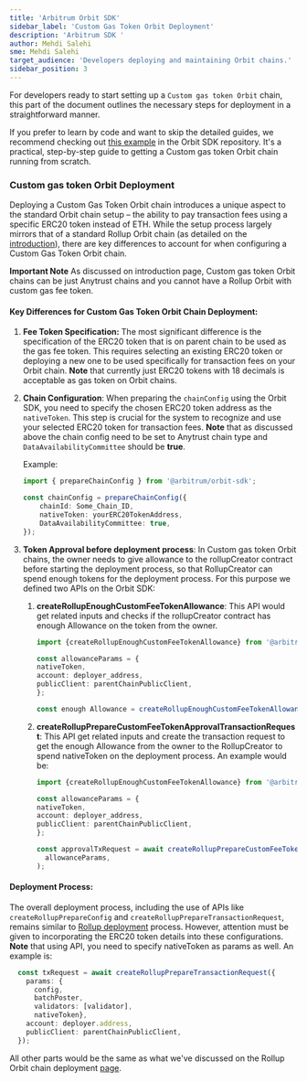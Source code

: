 ```yaml
---
title: 'Arbitrum Orbit SDK'
sidebar_label: 'Custom Gas Token Orbit Deployment'
description: 'Arbitrum SDK '
author: Mehdi Salehi
sme: Mehdi Salehi
target_audience: 'Developers deploying and maintaining Orbit chains.'
sidebar_position: 3
---
```

For developers ready to start setting up a `Custom gas token Orbit` chain, this part of the document outlines the necessary steps for deployment in a straightforward manner.

If you prefer to learn by code and want to skip the detailed guides, we recommend checking out [this example](https://github.com/OffchainLabs/arbitrum-orbit-sdk/blob/main/examples/create-rollup-custom-fee-token/index.ts) in the Orbit SDK repository. It's a practical, step-by-step guide to getting a Custom gas token Orbit chain running from scratch.

### Custom gas token Orbit Deployment
Deploying a Custom Gas Token Orbit chain introduces a unique aspect to the standard Orbit chain setup – the ability to pay transaction fees using a specific ERC20 token instead of ETH. While the setup process largely mirrors that of a standard Rollup Orbit chain (as detailed on the [introduction](introduction.md)), there are key differences to account for when configuring a Custom Gas Token Orbit chain.

**Important Note** As discussed on introduction page, Custom gas token Orbit chains can be just Anytrust chains and you cannot have a Rollup Orbit with custom gas fee token.

#### Key Differences for Custom Gas Token Orbit Chain Deployment:

1. **Fee Token Specification:** The most significant difference is the specification of the ERC20 token that is on parent chain to be used as the gas fee token. This requires selecting an existing ERC20 token or deploying a new one to be used specifically for transaction fees on your Orbit chain. 
**Note** that currently just ERC20 tokens with 18 decimals is acceptable as gas token on Orbit chains.

2. **Chain Configuration**: When preparing the `chainConfig` using the Orbit SDK, you need to specify the chosen ERC20 token address as the `nativeToken`. This step is crucial for the system to recognize and use your selected ERC20 token for transaction fees.
**Note** that as discussed above the chain config need to be set to Anytrust chain type and `DataAvailabilityCommittee` should be **true**.

   Example:
   ```ts showLineNumbers
   import { prepareChainConfig } from '@arbitrum/orbit-sdk';

   const chainConfig = prepareChainConfig({
       chainId: Some_Chain_ID,
       nativeToken: yourERC20TokenAddress,
       DataAvailabilityCommittee: true,
   });
   ```
3. **Token Approval before deployment process**: In Custom gas token Orbit chains, the owner needs to give allowance to the rollupCreator contract before starting the deployment process, so that RollupCreator can spend enough tokens for the deployment process. For this purpose we defined two APIs on the Orbit SDK:
   1. **createRollupEnoughCustomFeeTokenAllowance**: This API would get related inputs and checks if the rollupCreator contract has enough Allowance on the token from the owner.
   
        ```ts showLineNumbers
       import {createRollupEnoughCustomFeeTokenAllowance} from '@arbitrum/orbit-sdk';
       
       const allowanceParams = {
       nativeToken,
       account: deployer_address,
       publicClient: parentChainPublicClient,
       };
       
       const enough Allowance = createRollupEnoughCustomFeeTokenAllowance(allowanceParams)
        ```
   2. **createRollupPrepareCustomFeeTokenApprovalTransactionRequest**: This API get related inputs and create the transaction request to get the enough Allowance from the owner to the RollupCreator to spend nativeToken on the deployment process. An example would be:
   
       ```ts showLineNumbers
       import {createRollupEnoughCustomFeeTokenAllowance} from '@arbitrum/orbit-sdk';
       
       const allowanceParams = {
       nativeToken,
       account: deployer_address,
       publicClient: parentChainPublicClient,
       };
       
       const approvalTxRequest = await createRollupPrepareCustomFeeTokenApprovalTransactionRequest(
         allowanceParams,
       );
        ```
#### Deployment Process:
The overall deployment process, including the use of APIs like `createRollupPrepareConfig` and `createRollupPrepareTransactionRequest`, remains similar to [Rollup deployment](deployment-rollup.md) process. However, attention must be given to incorporating the ERC20 token details into these configurations.
**Note** that using API, you need to specify nativeToken as params as well. An example is:
```ts showLineNumbers
  const txRequest = await createRollupPrepareTransactionRequest({
    params: {
      config,
      batchPoster,
      validators: [validator],
      nativeToken},
    account: deployer.address,
    publicClient: parentChainPublicClient,
  });
```
All other parts would be the same as what we've discussed on the Rollup Orbit chain deployment [page](deployment-rollup.md).